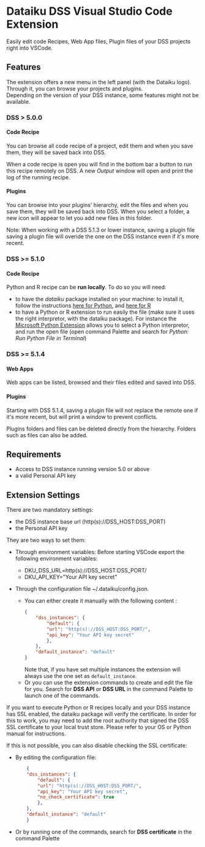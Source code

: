 # Dataiku DSS Visual Studio Code Extension

Easily edit code Recipes, Web App files, Plugin files of your DSS projects right into VSCode.

## Features

The extension offers a new menu in the left panel (with the Dataiku logo). Through it, you can browse your projects and plugins.<br>
Depending on the version of your DSS instance, some features might not be available.

### DSS > 5.0.0

#### Code Recipe

You can browse all code recipe of a project, edit them and when you save them, they will be saved back into DSS.

When a code recipe is open you will find in the bottom bar a button to run this recipe remotely on DSS. A new *Output* window will open and print the log of the running recipe.

#### Plugins

You can browse into your plugins' hierarchy, edit the files and when you save them, they will be saved back into DSS.
When you select a folder, a new icon will appear to let you add new files in this folder.

Note: When working with a DSS 5.1.3 or lower instance, saving a plugin file saving a plugin file will overide the one on the DSS instance even if it's more recent.

### DSS >= 5.1.0

#### Code Recipe

Python and R recipe can be **run locally**. To do so you will need:
- to have the *dataiku* package installed on your machine: to install it, follow the instructions [here for Python](https://doc.dataiku.com/dss/latest/python-api/outside-usage.html#using-the-dataiku-package), and [here for R](https://doc.dataiku.com/dss/latest/R-api/outside-usage.html#installing-the-dataiku-package)
- to have a Python or R extension to run easily the file (make sure it uses the right interpretor, with the dataiku package). For instance the [Microsoft Python Extension](https://marketplace.visualstudio.com/items?itemName=ms-python.python) allows you to select a Python interpretor, and run the open file (open command Palette and search for *Python: Run Python File in Terminal*)

### DSS >= 5.1.4

#### Web Apps

Web apps can be listed, browsed and their files edited and saved into DSS.

#### Plugins
Starting with DSS 5.1.4, saving a plugin file will not replace the remote one if it's more recent, but will print a window to prevent conflicts.

Plugins folders and files can be deleted directly from the hierarchy. Folders such as files can also be added.  

## Requirements

- Access to DSS instance running version 5.0 or above
- a valid Personal API key

## Extension Settings

There are two mandatory settings:
- the DSS instance base url (http(s)://DSS_HOST:DSS_PORT)
- the Personal API key

They are two ways to set them:

- Through environment variables:
    Before starting VSCode export the following environment variables:
    - DKU_DSS_URL=http(s)://DSS_HOST:DSS_PORT/
    - DKU_API_KEY="Your API key secret"

- Through the configuration file ~/.dataiku/config.json.
    - You can either create it manually with the following content :
        ```json
        {
            "dss_instances": {
                "default": {
                "url": "http(s)://DSS_HOST:DSS_PORT/",
                "api_key": "Your API key secret"
                },
            },
            "default_instance": "default"
        }
        ```
        Note that, if you have set multiple instances the extension will always use the one set as `default_instance`.
    - Or you can use the extension commands to create and edit the file for you. Search for **DSS API** or **DSS URL** in the command Palette to launch one of the   commands.

If you want to execute Python or R recipes locally and your DSS instance has SSL enabled, the dataiku package will verify the certificate. In order for this to work, you may need to add the root authority that signed the DSS SSL certificate to your local trust store. Please refer to your OS or Python manual for instructions.

If this is not possible, you can also disable checking the SSL certificate:
- By editing the configuration file:
    ```json
        {
        "dss_instances": {
            "default": {
            "url": "http(s)://DSS_HOST:DSS_PORT/",
            "api_key": "Your API key secret",
            "no_check_certificate": true
            },
        },
        "default_instance": "default"
        }
    ```
- Or by running one of the commands, search for **DSS certificate** in the command Palette


